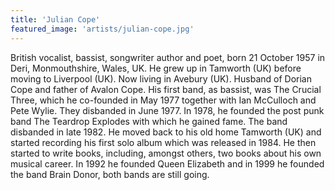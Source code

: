 ```yaml
---
title: 'Julian Cope'
featured_image: 'artists/julian-cope.jpg'
---
```

British vocalist, bassist, songwriter author and poet, born 21 October 1957 in Deri, Monmouthshire, Wales, UK. He grew up in Tamworth (UK) before moving to Liverpool (UK). Now living in Avebury (UK). Husband of Dorian Cope and father of Avalon Cope. His first band, as bassist, was The Crucial Three, which he co-founded in May 1977 together with Ian McCulloch and Pete Wylie.  They disbanded in June 1977. In 1978, he founded the post punk band The Teardrop Explodes with which he gained fame. The band disbanded in late 1982. He moved back to his old home Tamworth (UK) and started recording his first solo album which was released in 1984. He then started to write books, including, amongst others, two books about his own musical career. In 1992 he founded Queen Elizabeth and in 1999 he founded the band Brain Donor, both bands are still going.
